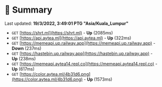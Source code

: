 # 📖 Summary
Last updated: **19/3/2022, 3:49:01 PTG "Asia/Kuala_Lumpur"**

- `GET` [https://shrt.ml](https://shrt.ml) - **Up** (2085ms)
- `GET` [https://api.aytea.ml](https://api.aytea.ml) - **Up** (322ms)
- `GET` [https://memeapi.up.railway.app](https://memeapi.up.railway.app) - **Down** (237ms)
- `GET` [https://hastebin.up.railway.app](https://hastebin.up.railway.app) - **Up** (238ms)
- `GET` [https://memeapi.aytea14.repl.co](https://memeapi.aytea14.repl.co) - **Up** (617ms)
- `GET` [https://color.aytea.ml/4b31d6.png](https://color.aytea.ml/4b31d6.png) - **Up** (1573ms)
